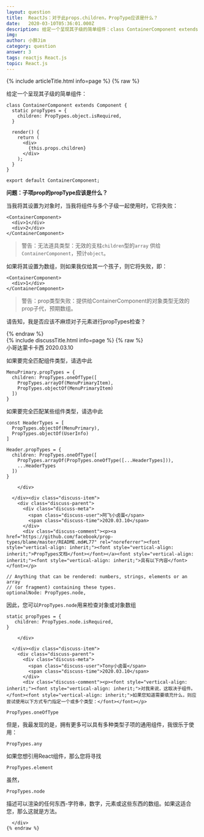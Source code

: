 ```yaml
---
layout: question
title:  ReactJs：对于此props.children，PropType应该是什么？
date:   2020-03-10T05:36:01.000Z
description: 给定一个呈现其子级的简单组件：class ContainerComponent extends Component {  static propTy...
img: 
author: 小胖Jim
category: question
answer: 3
tags: reactjs React.js
topic: React.js
---
```

<div class="article-root">
  <div class="article">
    {% include articleTitle.html info=page %}
    {% raw %}
    <div class="article-content"><p><font style="vertical-align: inherit;"><font style="vertical-align: inherit;">给定一个呈现其子级的简单组件：</font></font></p>

<pre><code>class ContainerComponent extends Component {<font></font>
  static propTypes = {<font></font>
    children: PropTypes.object.isRequired,<font></font>
  }<font></font>
<font></font>
  render() {<font></font>
    return (<font></font>
      &lt;div&gt;<font></font>
        {this.props.children}<font></font>
      &lt;/div&gt;<font></font>
    );<font></font>
  }<font></font>
}<font></font>
<font></font>
export default ContainerComponent;<font></font>
</code></pre>

<p><strong><font style="vertical-align: inherit;"><font style="vertical-align: inherit;">问题：子项prop的propType应该是什么？</font></font></strong></p>

<p><font style="vertical-align: inherit;"><font style="vertical-align: inherit;">当我将其设置为对象时，当我将组件与多个子级一起使用时，它将失败：</font></font></p>

<pre><code>&lt;ContainerComponent&gt;<font></font>
  &lt;div&gt;1&lt;/div&gt;<font></font>
  &lt;div&gt;2&lt;/div&gt;<font></font>
&lt;/ContainerComponent&gt;<font></font>
</code></pre>

<blockquote>
  <p><font style="vertical-align: inherit;"><font style="vertical-align: inherit;">警告：无法道具类型：无效的支柱</font></font><code>children</code><font style="vertical-align: inherit;"><font style="vertical-align: inherit;">型的</font></font><code>array</code><font style="vertical-align: inherit;"><font style="vertical-align: inherit;">
  供给</font></font><code>ContainerComponent</code><font style="vertical-align: inherit;"><font style="vertical-align: inherit;">，预计</font></font><code>object</code><font style="vertical-align: inherit;"><font style="vertical-align: inherit;">。</font></font></p>
</blockquote>

<p><font style="vertical-align: inherit;"><font style="vertical-align: inherit;">如果将其设置为数组，则如果我仅给其一个孩子，则它将失败，即： </font></font></p>

<pre><code>&lt;ContainerComponent&gt;<font></font>
  &lt;div&gt;1&lt;/div&gt;<font></font>
&lt;/ContainerComponent&gt;<font></font>
</code></pre>

<blockquote>
  <p><font style="vertical-align: inherit;"><font style="vertical-align: inherit;">警告：prop类型失败：提供给ContainerComponent的对象类型无效的prop子代，预期数组。</font></font></p>
</blockquote>

<p><font style="vertical-align: inherit;"><font style="vertical-align: inherit;">请告知，我是否应该不麻烦对子元素进行propTypes检查？</font></font></p></div>
    {% endraw %}
  </div>

  <div class="discuss-wrapper">
    {% include discussTitle.html info=page %}
    {% raw %}
    <div class="discuss-item">
        <div class="discuss-parent">
          <div class="discuss-meta">
            <span class="discuss-user">小哥达蒙卡卡西</span>
            <span class="discuss-time">2020.03.10</span>
          </div>
          <div class="discuss-comment"><p><font style="vertical-align: inherit;"><font style="vertical-align: inherit;">如果要完全匹配组件类型，请选中此</font></font></p>

<pre><code>MenuPrimary.propTypes = {<font></font>
  children: PropTypes.oneOfType([<font></font>
    PropTypes.arrayOf(MenuPrimaryItem),<font></font>
    PropTypes.objectOf(MenuPrimaryItem)<font></font>
  ])<font></font>
}<font></font>
</code></pre>

<p><font style="vertical-align: inherit;"><font style="vertical-align: inherit;">如果要完全匹配某些组件类型，请选中此</font></font></p>

<pre><code>const HeaderTypes = [<font></font>
  PropTypes.objectOf(MenuPrimary),<font></font>
  PropTypes.objectOf(UserInfo)<font></font>
]<font></font>
<font></font>
Header.propTypes = {<font></font>
  children: PropTypes.oneOfType([<font></font>
    PropTypes.arrayOf(PropTypes.oneOfType([...HeaderTypes])),<font></font>
    ...HeaderTypes<font></font>
  ])<font></font>
}<font></font>
</code></pre></div>
        </div>
        
      </div><div class="discuss-item">
        <div class="discuss-parent">
          <div class="discuss-meta">
            <span class="discuss-user">阿飞小卤蛋</span>
            <span class="discuss-time">2020.03.10</span>
          </div>
          <div class="discuss-comment"><p><a href="https://github.com/facebook/prop-types/blame/master/README.md#L77" rel="noreferrer"><font style="vertical-align: inherit;"><font style="vertical-align: inherit;">PropTypes文档</font></font></a><font style="vertical-align: inherit;"><font style="vertical-align: inherit;">具有以下内容</font></font></p>

<pre><code>// Anything that can be rendered: numbers, strings, elements or an array<font></font>
// (or fragment) containing these types.<font></font>
optionalNode: PropTypes.node,<font></font>
</code></pre>

<p><font style="vertical-align: inherit;"><font style="vertical-align: inherit;">因此，您可以</font></font><code>PropTypes.node</code><font style="vertical-align: inherit;"><font style="vertical-align: inherit;">用来检查对象或对象数组</font></font></p>

<pre><code>static propTypes = {<font></font>
   children: PropTypes.node.isRequired,<font></font>
}<font></font>
</code></pre></div>
        </div>
        
      </div><div class="discuss-item">
        <div class="discuss-parent">
          <div class="discuss-meta">
            <span class="discuss-user">Tony小卤蛋</span>
            <span class="discuss-time">2020.03.10</span>
          </div>
          <div class="discuss-comment"><p><font style="vertical-align: inherit;"><font style="vertical-align: inherit;">对我来说，这取决于组件。</font><font style="vertical-align: inherit;">如果您知道需要填充什么，则应尝试使用以下方式专门指定一个或多个类型：</font></font></p>

<pre><code>PropTypes.oneOfType 
</code></pre>

<p><font style="vertical-align: inherit;"><font style="vertical-align: inherit;">但是，我最发现的是，拥有更多可以具有多种类型子项的通用组件，我很乐于使用：</font></font></p>

<pre><code>PropTypes.any
</code></pre>

<p><font style="vertical-align: inherit;"><font style="vertical-align: inherit;">如果您想引用React组件，那么您将寻找 </font></font></p>

<pre><code>PropTypes.element
</code></pre>

<p><font style="vertical-align: inherit;"><font style="vertical-align: inherit;">虽然，</font></font></p>

<pre><code>PropTypes.node
</code></pre>

<p><font style="vertical-align: inherit;"><font style="vertical-align: inherit;">描述可以渲染的任何东西-字符串，数字，元素或这些东西的数组。</font><font style="vertical-align: inherit;">如果这适合您，那么这就是方法。</font></font></p></div>
        </div>
        
      </div>
    {% endraw %}
  </div>
<div>
